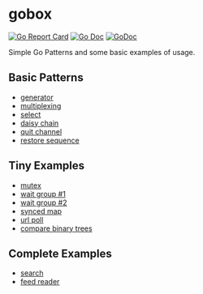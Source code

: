 # gobox

[![Go Report Card](https://goreportcard.com/badge/github.com/weak-head/gobox?style=flat-square)](https://goreportcard.com/report/github.com/weak-head/gobox)
[![Go Doc](https://img.shields.io/badge/godoc-reference-blue.svg?style=flat-square)](http://godoc.org/github.com/weak-head/gobox)
[![GoDoc](https://godoc.org/github.com/weah-head/gobox?status.svg)](https://godoc.org/github.com/weak-head/gobox)

Simple Go Patterns and some basic examples of usage.

## Basic Patterns

- [generator](pkg/patterns/generator.go)
- [multiplexing](pkg/patterns/multiplexing.go)
- [select](pkg/patterns/selecttimeout.go)
- [daisy chain](pkg/patterns/daisychain.go)
- [quit channel](pkg/patterns/quitchannel.go)
- [restore sequence](pkg/patterns/restoreseqeunce.go)

## Tiny Examples

- [mutex](pkg/concur/counter/counter.go)
- [wait group #1](pkg/concur/chans/chans.go)
- [wait group #2](pkg/concur/chans/subred.go)
- [synced map](pkg/concur/crawler/crawler.go)
- [url poll](pkg/concur/poller/poller.go)
- [compare binary trees](pkg/concur/tree/tree.go)

## Complete Examples

- [search](pkg/example/search)
- [feed reader](pkg/example/feedreader)
